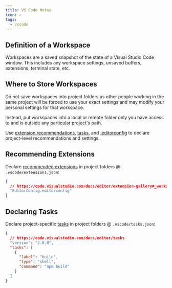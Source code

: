 ```yaml
---
title: VS Code Notes
icon: ✍️
tags:
  - vscode
---
```


## Definition of a Workspace

Workspaces are a saved snapshot of the state of a Visual Studio Code window. This includes any workspace settings, unsaved buffers, extensions, terminal state, etc.

## Where to Store Workspaces

Do not save workspaces into project folders as other people working in the same project will be forced to use your exact settings and may modify your personal settings for that workspace.

Instead, put workspaces into a local or remote folder only you have access to and is outside any particular project's path.

Use [extension recommendations](#recommending-extensions), [tasks](#declaring-tasks), and [.editorconfig](editorconfig.html) to declare project-level recommendations and settings.

## Recommending Extensions

Declare [recommended extensions](https://code.visualstudio.com/docs/editor/extension-gallery#_workspace-recommended-extensions) in project folders @ `.vscode/extensions.json`:

```json
{
  // https://code.visualstudio.com/docs/editor/extension-gallery#_workspace-recommended-extensions
  "EditorConfig.editorconfig"
}
```

## Declaring Tasks

Declare project-specific [tasks](https://code.visualstudio.com/docs/editor/tasks) in project folders @ `.vscode/tasks.json`:

```json
{
  // https://code.visualstudio.com/docs/editor/tasks
  "version": "2.0.0",
  "tasks": [
    {
      "label": "build",
      "type": "shell",
      "command": "npm build"
    }
  ]
}
```
